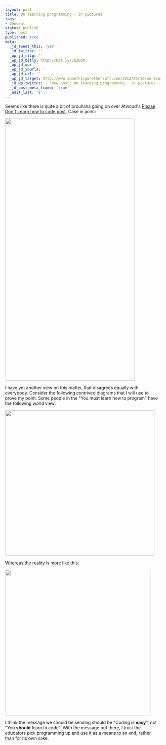 ```yaml
---
layout: post
title: On learning programming - in pictures
tags:
- General
status: publish
type: post
published: true
meta:
  _jd_tweet_this: 'yes'
  _jd_twitter: ''
  _wp_jd_clig: ''
  _wp_jd_bitly: http://bit.ly/Ju2OQN
  _wp_jd_wp: ''
  _wp_jd_yourls: ''
  _wp_jd_url: ''
  _wp_jd_target: http://www.somethingorothersoft.com/2012/05/16/on-learning-programming-in-pictures/
  _jd_wp_twitter: ! 'New post: On learning programming - in pictures - http://bit.ly/Ju2OQN'
  _jd_post_meta_fixed: 'true'
  _edit_last: '1'
---
```

Seems like there is quite a bit of brouhaha going on over Atwood's [Please Don't Learn how to code post](http://www.codinghorror.com/blog/2012/05/please-dont-learn-to-code.html). Case in point:

<a href="http://www.somethingorothersoft.com/wp-content/uploads/2012/05/Screen-shot-2012-05-16-at-9.50.11-AM.png"><img src="http://www.somethingorothersoft.com/wp-content/uploads/2012/05/Screen-shot-2012-05-16-at-9.50.11-AM.png" alt="" title="Screen shot 2012-05-16 at 9.50.11 AM" width="419" height="850" class="alignnone size-full wp-image-561" /></a>

I have yet another view on this matter, that disagrees equally with everybody. Consider the following contrived diagrams that I will use to prove my point. Some people in the "You must learn how to program" have the following world view:

<a href="http://www.somethingorothersoft.com/wp-content/uploads/2012/05/programmers_perspective.png"><img src="http://www.somethingorothersoft.com/wp-content/uploads/2012/05/programmers_perspective.png" alt="" title="programmers_perspective" width="485" height="472" class="alignnone size-full wp-image-563" /></a>

Whereas the reality is more like this:

<a href="http://www.somethingorothersoft.com/wp-content/uploads/2012/05/world.png"><img src="http://www.somethingorothersoft.com/wp-content/uploads/2012/05/world.png" alt="" title="world" width="472" height="472" class="alignnone size-full wp-image-562" /></a>

I think the message we should be sending should be "Coding is **easy**", not "You **should** learn to code". With the message out there, I trust the educators pick programming up and use it as a means to an end, rather than for its own sake.
